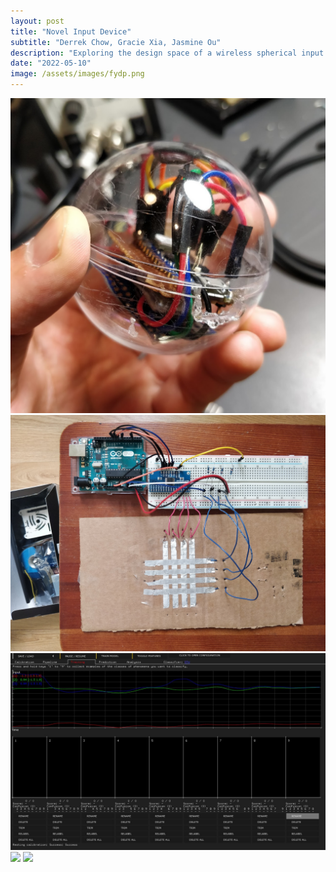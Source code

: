 ```yaml
---
layout: post
title: "Novel Input Device"
subtitle: "Derrek Chow, Gracie Xia, Jasmine Ou"
description: "Exploring the design space of a wireless spherical input device to utilize expressive interactions (2020-2022)"
date: "2022-05-10"
image: /assets/images/fydp.png
---
```


![](/assets/images/fydp/prototype.jpg)
![](/assets/images/fydp/arduino.jpg)
![](/assets/images/fydp/gesture.jpg)
![](/assets/images/fydp/diagram.jpg)
![](/assets/images/fydp/demo.gif)


